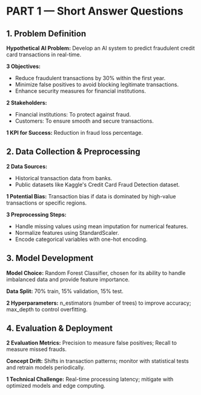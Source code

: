 # PART 1 — Short Answer Questions

## 1. Problem Definition

**Hypothetical AI Problem:** Develop an AI system to predict fraudulent credit card transactions in real-time.

**3 Objectives:**
- Reduce fraudulent transactions by 30% within the first year.
- Minimize false positives to avoid blocking legitimate transactions.
- Enhance security measures for financial institutions.

**2 Stakeholders:**
- Financial institutions: To protect against fraud.
- Customers: To ensure smooth and secure transactions.

**1 KPI for Success:** Reduction in fraud loss percentage.

## 2. Data Collection & Preprocessing

**2 Data Sources:**
- Historical transaction data from banks.
- Public datasets like Kaggle's Credit Card Fraud Detection dataset.

**1 Potential Bias:** Transaction bias if data is dominated by high-value transactions or specific regions.

**3 Preprocessing Steps:**
- Handle missing values using mean imputation for numerical features.
- Normalize features using StandardScaler.
- Encode categorical variables with one-hot encoding.

## 3. Model Development

**Model Choice:** Random Forest Classifier, chosen for its ability to handle imbalanced data and provide feature importance.

**Data Split:** 70% train, 15% validation, 15% test.

**2 Hyperparameters:** n_estimators (number of trees) to improve accuracy; max_depth to control overfitting.

## 4. Evaluation & Deployment

**2 Evaluation Metrics:** Precision to measure false positives; Recall to measure missed frauds.

**Concept Drift:** Shifts in transaction patterns; monitor with statistical tests and retrain models periodically.

**1 Technical Challenge:** Real-time processing latency; mitigate with optimized models and edge computing.
